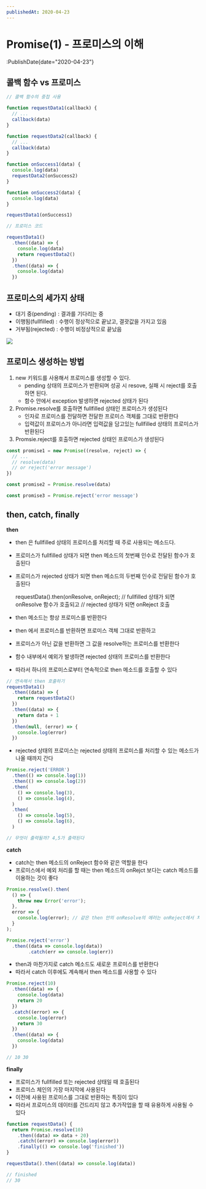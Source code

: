 ```yaml
---
publishedAt: 2020-04-23
---
```


# Promise(1) - 프로미스의 이해

:PublishDate{date="2020-04-23"}

## 콜백 함수 vs 프로미스

```javascript
// 콜백 함수의 중첩 사용

function requestData1(callback) {
  // ...
  callback(data)
}

function requestData2(callback) {
  // ...
  callback(data)
}

function onSuccess1(data) {
  console.log(data)
  requestData2(onSuccess2)
}

function onSuccess2(data) {
  console.log(data)
}

requestData1(onSuccess1)
```

```javascript
// 프로미스 코드

requestData1()
  .then((data) => {
    console.log(data)
    return requestData2()
  })
  .then((data) => {
    console.log(data)
  })
```

## 프로미스의 세가지 상태

- 대기 중(pending) : 결과를 기다리는 중
- 이행됨(fullfilled) : 수행이 정상적으로 끝났고, 결괏값을 가지고 있음
- 거부됨(rejected) : 수행이 비정상적으로 끝났음

![](/images/006-01.png)

## 프로미스 생성하는 방법

1. new 키워드를 사용해서 프로미스를 생성할 수 있다.
   - pending 상태의 프로미스가 반환되며 성공 시 resove, 실패 시 reject를 호출하면 된다.
   - 함수 안에서 exception 발생하면 rejected 상태가 된다
2. Promise.resolve를 호출하면 fullfilled 상태인 프로미스가 생성된다
   - 인자로 프로미스를 전달하면 전달한 프로미스 객체를 그대로 반환한다
   - 입력값이 프로미스가 아니라면 입력값을 담고있는 fullfilled 상태의 프로미스가 반환된다
3. Promsie.reject를 호출하면 rejected 상태인 프로미스가 생성된다

```javascript
const promise1 = new Promise((resolve, reject) => {
  // ...
  // resolve(data)
  // or reject('error message')
})

const promise2 = Promise.resolve(data)

const promise3 = Promise.reject('error message')
```

## then, catch, finally

**then**

- then 은 fullfilled 상태의 프로미스를 처리할 때 주로 사용되는 메소드다.
- 프로미스가 fullfilled 상태가 되면 then 메소드의 첫번째 인수로 전달된 함수가 호출된다
- 프로미스가 rejected 상태가 되면 then 메소드의 두번째 인수로 전달된 함수가 호출된다

  requestData().then(onResolve, onReject);
  // fullfilled 상태가 되면 onResolve 함수가 호출되고
  // rejected 상태가 되면 onReject 호출

- then 메소드는 항상 프로미스를 반환한다
- then 에서 프로미스를 반환하면 프로미스 객체 그대로 반환하고
- 프로미스가 아닌 값을 반환하면 그 값을 resolve하는 프로미스를 반환한다
- 함수 내부에서 예외가 발생하면 rejected 상태의 프로미스를 반환한다
- 따라서 하나의 프로미스로부터 연속적으로 then 메소드를 호출할 수 있다

```javascript
// 연속해서 then 호출하기
requestData1()
  .then((data) => {
    return requestData2()
  })
  .then((data) => {
    return data + 1
  })
  .then(null, (error) => {
    console.log(error)
  })
```

- rejected 상태의 프로미스는 rejected 상태의 프로미스를 처리할 수 있는 메소드가 나올 때까지 간다

```javascript
Promise.reject('ERROR')
  .then(() => console.log(1))
  .then(() => console.log(2))
  .then(
    () => console.log(3),
    () => console.log(4),
  )
  .then(
    () => console.log(5),
    () => console.log(6),
  )

// 무엇이 출력될까? 4,5가 출력된다
```

**catch**

- catch는 then 메소드의 onReject 함수와 같은 역할을 한다
- 프로미스에서 예외 처리를 할 때는 then 메소드의 onRejct 보다는 catch 메소드를 이용하는 것이 좋다

```javascript
Promise.resolve().then(
  () => {
    throw new Error('error');
  },
  error => {
    console.log(error); // 같은 then 안의 onResolve의 에러는 onReject에서 처리할 수 없다
  }
);

Promise.reject('error')
  .then((data => console.log(data))
        .catch(err => console.log(err))
```

- then과 마찬가지로 catch 메소드도 새로운 프로미스를 반환한다
- 따라서 catch 이후에도 계속해서 then 메소드를 사용할 수 있다

```javascript
Promise.reject(10)
  .then((data) => {
    console.log(data)
    return 20
  })
  .catch((error) => {
    console.log(error)
    return 30
  })
  .then((data) => {
    console.log(data)
  })

// 10 30
```

**finally**

- 프로미스가 fullfilled 또는 rejected 상태일 때 호출된다
- 프로미스 체인의 가장 마지막에 사용된다
- 이전에 사용된 프로미스를 그대로 반환하는 특징이 있다
- 따라서 프로미스의 데이터를 건드리지 않고 추가작업을 할 때 유용하게 사용될 수 있다

```javascript
function requestData() {
  return Promise.resolve(10)
    .then((data) => data + 20)
    .catch((error) => console.log(error))
    .finally(() => console.log('finished'))
}

requestData().then((data) => console.log(data))

// finished
// 30
```
